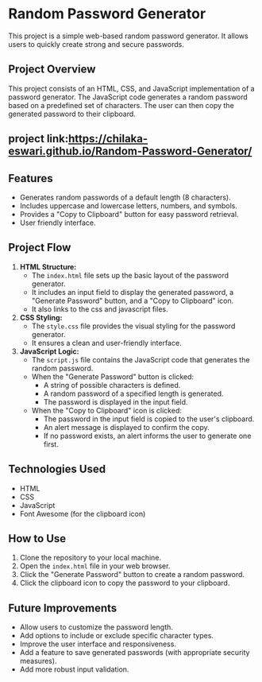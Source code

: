 # Random Password Generator

This project is a simple web-based random password generator. It allows users to quickly create strong and secure passwords.

## Project Overview

This project consists of an HTML, CSS, and JavaScript implementation of a password generator. The JavaScript code generates a random password based on a predefined set of characters. The user can then copy the generated password to their clipboard.

## project link:https://chilaka-eswari.github.io/Random-Password-Generator/

## Features

* Generates random passwords of a default length (8 characters).
* Includes uppercase and lowercase letters, numbers, and symbols.
* Provides a "Copy to Clipboard" button for easy password retrieval.
* User friendly interface.

## Project Flow

1.  **HTML Structure:**
    * The `index.html` file sets up the basic layout of the password generator.
    * It includes an input field to display the generated password, a "Generate Password" button, and a "Copy to Clipboard" icon.
    * It also links to the css and javascript files.
2.  **CSS Styling:**
    * The `style.css` file provides the visual styling for the password generator.
    * It ensures a clean and user-friendly interface.
3.  **JavaScript Logic:**
    * The `script.js` file contains the JavaScript code that generates the random password.
    * When the "Generate Password" button is clicked:
        * A string of possible characters is defined.
        * A random password of a specified length is generated.
        * The password is displayed in the input field.
    * When the "Copy to Clipboard" icon is clicked:
        * The password in the input field is copied to the user's clipboard.
        * An alert message is displayed to confirm the copy.
        * If no password exists, an alert informs the user to generate one first.

## Technologies Used

* HTML
* CSS
* JavaScript
* Font Awesome (for the clipboard icon)

## How to Use

1.  Clone the repository to your local machine.
2.  Open the `index.html` file in your web browser.
3.  Click the "Generate Password" button to create a random password.
4.  Click the clipboard icon to copy the password to your clipboard.

## Future Improvements

* Allow users to customize the password length.
* Add options to include or exclude specific character types.
* Improve the user interface and responsiveness.
* Add a feature to save generated passwords (with appropriate security measures).
* Add more robust input validation.
